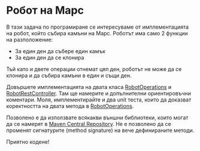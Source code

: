 # Робот на Марс

В тази задача по програмиране се интересуваме от имплементацията на робот, който събира камъни на Марс. Роботът има само
2 функции на разположение:

* За един ден да събере един камък
* За един ден да се клонира

Тъй като и двете операции отнемат цял ден, роботът не може да се клонира и да събира камъни в един и същи ден.

Довършете имплементацията на двата класа [RobotOperations](/src/main/java/com/comsystem/homework/robot/RobotOperations.java)
и [RobotRestController](/src/main/java/com/comsystem/homework/rest/RobotRestController.java). Там ще намерите и 
допълнителни ориентировъчни коментари.
Моля, имплементирайте и два unit теста, които да доказват коректността на двата метода в
[RobotOperations](/src/main/java/com/comsystem/homework/robot/RobotOperations.java).

Позволено е да използвате всякакви външни библиотеки, които могат да се намерят в
[Maven Central Repository](https://mvnrepository.com). Не е позволено да се променят сигнатурите (method signature) на 
вече дефинираните методи.

Приятно кодене!
